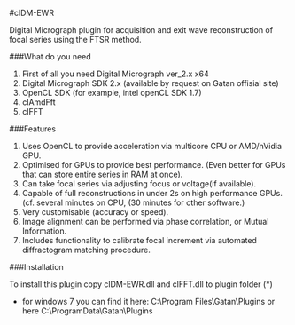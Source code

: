 #clDM-EWR

Digital Micrograph plugin for acquisition and exit wave reconstruction of focal series using the FTSR method.

###What do you need

1. First of all you need Digital Micrograph ver_2.x x64
2. Digital Micrograph SDK 2.x (available by request on Gatan offisial site)
2. OpenCL SDK (for example, intel openCL SDK 1.7)
3. clAmdFft
4. clFFT

###Features

1. Uses OpenCL to provide acceleration via multicore CPU or AMD/nVidia GPU.
2. Optimised for GPUs to provide best performance. (Even better for GPUs that can store entire series in RAM at once).
3. Can take focal series via adjusting focus or voltage(if available).
4. Capable of full reconstructions in under 2s on high performance GPUs. (cf. several minutes on CPU, (30 minutes for other software.)
5. Very customisable (accuracy or speed).
6. Image alignment can be performed via phase correlation, or Mutual Information.
7. Includes functionality to calibrate focal increment via automated diffractogram matching procedure.

###Installation

To install this plugin copy clDM-EWR.dll and clFFT.dll to plugin folder (*)

* for windows 7 you can find it here:
C:\Program Files\Gatan\Plugins
or here
C:\ProgramData\Gatan\Plugins
